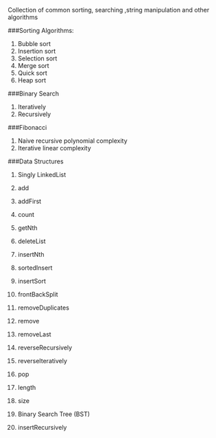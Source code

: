 Collection of common sorting, searching ,string manipulation and other algorithms

###Sorting Algorithms:
1. Bubble sort
2. Insertion sort
3. Selection sort
4. Merge sort
5. Quick sort
6. Heap sort

###Binary Search
1. Iteratively
2. Recursively

###Fibonacci
1. Naive recursive polynomial complexity
2. Iterative linear complexity

###Data Structures
1. Singly LinkedList
  1. add
  2. addFirst
  3. count
  4. getNth
  5. deleteList
  6. insertNth
  7. sortedInsert
  8. insertSort
  9. frontBackSplit
  10. removeDuplicates
  11. remove
  12. removeLast
  13. reverseRecursively
  14. reverseIteratively
  15. pop
  16. length
  17. size

2. Binary Search Tree (BST)
  1. insertRecursively
